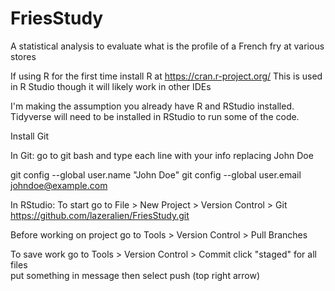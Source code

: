 # FriesStudy
A statistical analysis to evaluate what is the profile of a French fry at various stores

If using R for the first time install R at https://cran.r-project.org/
This is used in R Studio though it will likely work in other IDEs

I'm making the assumption you already have R and RStudio installed. Tidyverse will need to be installed in RStudio to run some of the code.



Install Git

In Git:
go to git bash and type each line with your info replacing John Doe

git config --global user.name "John Doe"
git config --global user.email johndoe@example.com


In RStudio:
To start go to File > New Project > Version Control > Git
https://github.com/lazeralien/FriesStudy.git

Before working on project go to Tools > Version Control > Pull Branches

To save work go to Tools > Version Control > Commit
  click "staged" for all files  
  put something in message
  then select push (top right arrow)